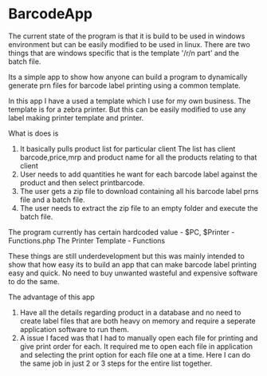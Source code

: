 BarcodeApp
==========
The current state of the program is that it is build to be used in windows environment but can be easily modified to be used in linux. There are two things that are windows specific that is the template '/r/n part' and the batch file.

Its a simple app to show how anyone can build a program to dynamically generate prn files for barcode label printing using a common template.

In this app I have a used a template which I use for my own business. The template is for a zebra printer. But this can be easily modified to use any label making printer template and printer.

What is does is
1. It basically pulls product list for particular client The list has client barcode,price,mrp and product name for all the products relating to that client
2. User needs to add quantities he want for each barcode label against the product and then select printbarcode.
3. The user gets a zip file to download containing all his barcode label prns file and a batch file.
4. The user needs to extract the zip file to an empty folder and execute the batch file.

The program currently has certain hardcoded value -
    $PC, $Printer - Functions.php
    The Printer Template - Functions

These things are still underdevelopment but this was mainly intended to show that how easy its to build an app that can make barcode label printing easy and quick. No need to buy unwanted wasteful and expensive software to do the same.

The advantage of this app
1. Have all the details regarding product in a database and no need to create label files that are both heavy on memory	and require a seperate application software to run them.
2. A issue I faced was that I had to manually open each file for printing and give print order for each. It required me to open each file in application and selecting the print option for each file one at a time. Here I can do the same job in just 2 or 3 steps for the entire list together.
